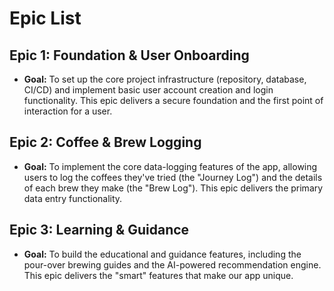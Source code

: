 # Epic List

## Epic 1: Foundation & User Onboarding
*   **Goal:** To set up the core project infrastructure (repository, database, CI/CD) and implement basic user account creation and login functionality. This epic delivers a secure foundation and the first point of interaction for a user.

## Epic 2: Coffee & Brew Logging
*   **Goal:** To implement the core data-logging features of the app, allowing users to log the coffees they've tried (the "Journey Log") and the details of each brew they make (the "Brew Log"). This epic delivers the primary data entry functionality.

## Epic 3: Learning & Guidance
*   **Goal:** To build the educational and guidance features, including the pour-over brewing guides and the AI-powered recommendation engine. This epic delivers the "smart" features that make our app unique.
